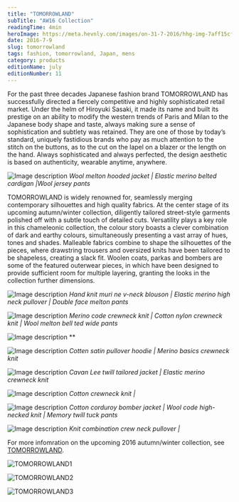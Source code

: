 ```yaml
---
title: "TOMORROWLAND"
subTitle: "AW16 Collection"
readingTime: 4min
heroImage: https://meta.hevnly.com/images/on-31-7-2016/hhg-img-7aff15cf-4b14-4b49-b674-03adc0f5037c.png
date: 2016-7-9
slug: tomorrowland
tags: fashion, tomorrowland, Japan, mens
category: products
editionName: july
editionNumber: 11
---
```


For the past three decades Japanese fashion brand TOMORROWLAND has successfully directed a fiercely competitive and highly sophisticated retail market. Under the helm of Hiroyuki Sasaki, it made its name and built its prestige on an ability to modify the western trends of Paris and Milan to the Japanese body shape and taste, always making sure a sense of sophistication and subtlety was retained. They are one of those by today’s standard, uniquely fastidious brands who pay as much attention to the stitch on the buttons, as to the cut on the lapel on a blazer or the length on the hand. Always sophisticated and always perfected, the design aesthetic is based on authenticity, wearable anytime, anywhere.


![Image description](https://meta.hevnly.com/images/on-16-8-2016/hhg-img-f96ee16b-b38d-4483-9827-32ddc46ccca1.png)
*Wool melton hooded jacket | Elastic merino belted cardigan |Wool jersey pants*

TOMORROWLAND is widely renowned for, seamlessly merging contemporary silhouettes and high quality fabrics. At the center stage of its upcoming autumn/winter collection, diligently tailored street-style garments polished off with a subtle touch of detailed cuts. Versatility plays a key role in this chameleonic collection, the colour story boasts a clever combination of dark and earthy colours, simultaneously presenting a vast array of hues, tones and shades. Malleable fabrics combine to shape the silhouettes of the pieces, where drawstring trousers and oversized knits have been tailored to be shapeless, creating a slack fit. Woolen coats, parkas and bombers are some of the featured outerwear pieces, in which have been designed to provide sufficient room for multiple layering, granting the looks in the collection further dimensions.



![Image description](https://meta.hevnly.com/images/on-16-8-2016/hhg-img-fb6a4535-63ac-4313-bfa1-5a33d60e7e28.png)
*Hand knit muri ne v-neck blouson | Elastic merino high neck pullover | Double face melton pants*


![Image description](https://meta.hevnly.com/images/on-16-8-2016/hhg-img-57bdfb8d-448a-463e-9a69-b604ce8ce861.png)
*Merino code crewneck knit | Cotton nylon crewneck knit | Wool melton bell ted wide pants*




![Image description](https://meta.hevnly.com/images/on-16-8-2016/hhg-img-d56d798b-7b85-4600-a9ad-1f743b1fd91a.png)
**


![Image description](https://meta.hevnly.com/images/on-16-8-2016/hhg-img-f9ffab64-0f69-4dfb-ad04-b05a701babc1.png)
*Cotten satin pullover hoodie | Merino basics crewneck knit*


![Image description](https://meta.hevnly.com/images/on-16-8-2016/hhg-img-6ca6793d-9d60-4be6-9bd0-7bf8b4da62be.png)
*Cavan Lee twill tailored jacket | Elastic merino crewneck knit*


![Image description](https://meta.hevnly.com/images/on-16-8-2016/hhg-img-b8b6ed73-6c41-4213-9b84-332d0760ea59.png)
*Cotton crewneck knit |*


![Image description](https://meta.hevnly.com/images/on-16-8-2016/hhg-img-f8d9046e-f0c2-49c0-a414-f97965813f86.png)
*Cotton corduroy bomber jacket | Wool code high-necked knit | Memory twill tuck pants*


![Image description](https://meta.hevnly.com/images/on-16-8-2016/hhg-img-937a7236-6e49-4bce-81dd-a1856024aff2.png)
*Knit combination crew neck pullover |*

For more infomration on the upcoming 2016 autumn/winter collection, see [TOMORROWLAND](http://www.tomorrowland.co.jp.e.mf.hp.transer.com/).


![TOMORROWLAND1](https://meta.hevnly.com/images/on-31-7-2016/hhg-img-7c6a7e9d-8f64-451f-bc42-b82633a3fdb0.png)


![TOMORROWLAND2](https://meta.hevnly.com/images/on-31-7-2016/hhg-img-3a55c379-9d85-4b76-a971-c6f62ea56b4e.png)


![TOMORROWLAND3](https://meta.hevnly.com/images/on-31-7-2016/hhg-img-561bef88-751d-4498-b481-72b97790b945.png)
